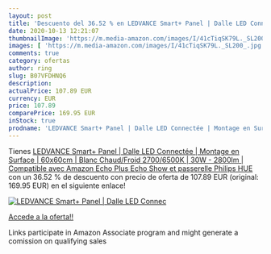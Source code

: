```yaml
---
layout: post
title: 'Descuento del 36.52 % en LEDVANCE Smart+ Panel | Dalle LED Connec'
date: 2020-10-13 12:21:07
thumbnailImage: 'https://m.media-amazon.com/images/I/41cTiqSK79L._SL200_.jpg'
images: [ 'https://m.media-amazon.com/images/I/41cTiqSK79L._SL200_.jpg' ]
comments: true
category: ofertas
author: ring
slug: B07VFDHNQ6
description:
actualPrice: 107.89 EUR
currency: EUR
price: 107.89
comparePrice: 169.95 EUR
inStock: true
prodname: 'LEDVANCE Smart+ Panel | Dalle LED Connectée | Montage en Surface | 60x60cm | Blanc Chaud/Froid 2700/6500K | 30W - 2800lm | Compatible avec Amazon Echo Plus  Echo Show et passerelle Philips HUE'
---
```


Tienes [LEDVANCE Smart+ Panel | Dalle LED Connectée | Montage en Surface | 60x60cm | Blanc Chaud/Froid 2700/6500K | 30W - 2800lm | Compatible avec Amazon Echo Plus  Echo Show et passerelle Philips HUE](https://www.amazon.fr/dp/B07VFDHNQ6/?tag=tolees0d-21) con un 36.52 % de descuento con precio de oferta de 107.89 EUR (original: 169.95 EUR) en el siguiente enlace!

[![LEDVANCE Smart+ Panel | Dalle LED Connec](https://m.media-amazon.com/images/I/41cTiqSK79L._SL200_.jpg)](https://www.amazon.fr/dp/B07VFDHNQ6/?tag=tolees0d-21)

[Accede a la oferta!!](https://www.amazon.fr/dp/B07VFDHNQ6/?tag=tolees0d-21)

Links participate in Amazon Associate program and might generate a comission on qualifying sales


